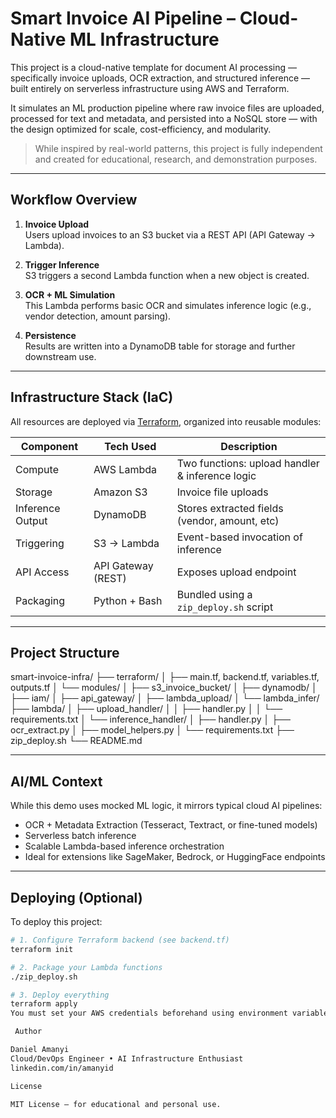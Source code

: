 # Smart Invoice AI Pipeline – Cloud-Native ML Infrastructure

This project is a cloud-native template for document AI processing — specifically invoice uploads, OCR extraction, and structured inference — built entirely on serverless infrastructure using AWS and Terraform.

It simulates an ML production pipeline where raw invoice files are uploaded, processed for text and metadata, and persisted into a NoSQL store — with the design optimized for scale, cost-efficiency, and modularity.

>  While inspired by real-world patterns, this project is fully independent and created for educational, research, and demonstration purposes.

---

## Workflow Overview

1. **Invoice Upload**  
   Users upload invoices to an S3 bucket via a REST API (API Gateway → Lambda).

2. **Trigger Inference**  
   S3 triggers a second Lambda function when a new object is created.

3. **OCR + ML Simulation**  
   This Lambda performs basic OCR and simulates inference logic (e.g., vendor detection, amount parsing).

4. **Persistence**  
   Results are written into a DynamoDB table for storage and further downstream use.

---

## Infrastructure Stack (IaC)

All resources are deployed via [Terraform](https://www.terraform.io/), organized into reusable modules:

| Component         | Tech Used              | Description                                      |
|------------------|------------------------|--------------------------------------------------|
| Compute          | AWS Lambda             | Two functions: upload handler & inference logic |
| Storage          | Amazon S3              | Invoice file uploads                             |
| Inference Output | DynamoDB               | Stores extracted fields (vendor, amount, etc)    |
| Triggering       | S3 → Lambda            | Event-based invocation of inference              |
| API Access       | API Gateway (REST)     | Exposes upload endpoint                          |
| Packaging        | Python + Bash          | Bundled using a `zip_deploy.sh` script           |

---

## Project Structure

smart-invoice-infra/
├── terraform/
│ ├── main.tf, backend.tf, variables.tf, outputs.tf
│ └── modules/
│ ├── s3_invoice_bucket/
│ ├── dynamodb/
│ ├── iam/
│ ├── api_gateway/
│ ├── lambda_upload/
│ └── lambda_infer/
├── lambda/
│ ├── upload_handler/
│ │ ├── handler.py
│ │ └── requirements.txt
│ └── inference_handler/
│ ├── handler.py
│ ├── ocr_extract.py
│ ├── model_helpers.py
│ └── requirements.txt
├── zip_deploy.sh
└── README.md


---

## AI/ML Context

While this demo uses mocked ML logic, it mirrors typical cloud AI pipelines:

- OCR + Metadata Extraction (Tesseract, Textract, or fine-tuned models)
- Serverless batch inference
- Scalable Lambda-based inference orchestration
- Ideal for extensions like SageMaker, Bedrock, or HuggingFace endpoints

---

## Deploying (Optional)

To deploy this project:

```bash
# 1. Configure Terraform backend (see backend.tf)
terraform init

# 2. Package your Lambda functions
./zip_deploy.sh

# 3. Deploy everything
terraform apply
You must set your AWS credentials beforehand using environment variables or ~/.aws/credentials.

 Author

Daniel Amanyi
Cloud/DevOps Engineer • AI Infrastructure Enthusiast
linkedin.com/in/amanyid

License

MIT License – for educational and personal use.